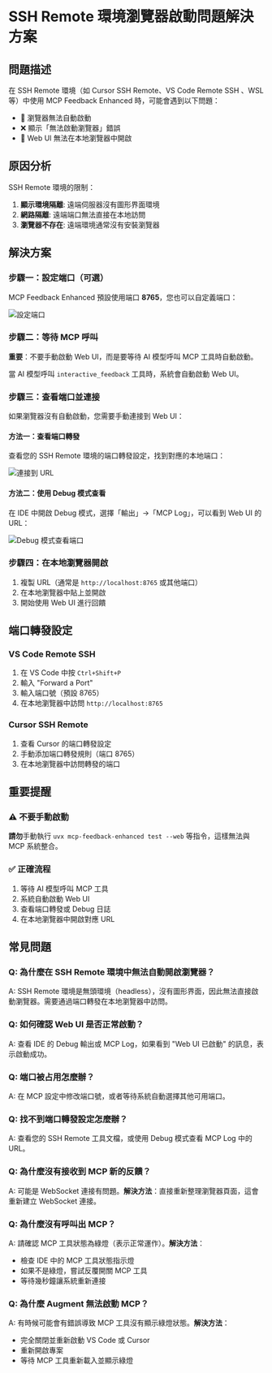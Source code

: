 # SSH Remote 環境瀏覽器啟動問題解決方案

## 問題描述

在 SSH Remote 環境（如 Cursor SSH Remote、VS Code Remote SSH 、WSL 等）中使用 MCP Feedback Enhanced 時，可能會遇到以下問題：

- 🚫 瀏覽器無法自動啟動
- ❌ 顯示「無法啟動瀏覽器」錯誤
- 🔗 Web UI 無法在本地瀏覽器中開啟

## 原因分析

SSH Remote 環境的限制：
1. **顯示環境隔離**: 遠端伺服器沒有圖形界面環境
2. **網路隔離**: 遠端端口無法直接在本地訪問
3. **瀏覽器不存在**: 遠端環境通常沒有安裝瀏覽器

## 解決方案

### 步驟一：設定端口（可選）

MCP Feedback Enhanced 預設使用端口 **8765**，您也可以自定義端口：

![設定端口](../images/ssh-remote-port-setting.png)

### 步驟二：等待 MCP 呼叫

**重要**：不要手動啟動 Web UI，而是要等待 AI 模型呼叫 MCP 工具時自動啟動。

當 AI 模型呼叫 `interactive_feedback` 工具時，系統會自動啟動 Web UI。

### 步驟三：查看端口並連接

如果瀏覽器沒有自動啟動，您需要手動連接到 Web UI：

#### 方法一：查看端口轉發
查看您的 SSH Remote 環境的端口轉發設定，找到對應的本地端口：

![連接到 URL](../images/ssh-remote-connect-url.png)

#### 方法二：使用 Debug 模式查看
在 IDE 中開啟 Debug 模式，選擇「輸出」→「MCP Log」，可以看到 Web UI 的 URL：

![Debug 模式查看端口](../images/ssh-remote-debug-port.png)

### 步驟四：在本地瀏覽器開啟

1. 複製 URL（通常是 `http://localhost:8765` 或其他端口）
2. 在本地瀏覽器中貼上並開啟
3. 開始使用 Web UI 進行回饋

## 端口轉發設定

### VS Code Remote SSH
1. 在 VS Code 中按 `Ctrl+Shift+P`
2. 輸入 "Forward a Port"
3. 輸入端口號（預設 8765）
4. 在本地瀏覽器中訪問 `http://localhost:8765`

### Cursor SSH Remote
1. 查看 Cursor 的端口轉發設定
2. 手動添加端口轉發規則（端口 8765）
3. 在本地瀏覽器中訪問轉發的端口

## 重要提醒

### ⚠️ 不要手動啟動
**請勿**手動執行 `uvx mcp-feedback-enhanced test --web` 等指令，這樣無法與 MCP 系統整合。

### ✅ 正確流程
1. 等待 AI 模型呼叫 MCP 工具
2. 系統自動啟動 Web UI
3. 查看端口轉發或 Debug 日誌
4. 在本地瀏覽器中開啟對應 URL

## 常見問題

### Q: 為什麼在 SSH Remote 環境中無法自動開啟瀏覽器？
A: SSH Remote 環境是無頭環境（headless），沒有圖形界面，因此無法直接啟動瀏覽器。需要通過端口轉發在本地瀏覽器中訪問。

### Q: 如何確認 Web UI 是否正常啟動？
A: 查看 IDE 的 Debug 輸出或 MCP Log，如果看到 "Web UI 已啟動" 的訊息，表示啟動成功。

### Q: 端口被占用怎麼辦？
A: 在 MCP 設定中修改端口號，或者等待系統自動選擇其他可用端口。

### Q: 找不到端口轉發設定怎麼辦？
A: 查看您的 SSH Remote 工具文檔，或使用 Debug 模式查看 MCP Log 中的 URL。

### Q: 為什麼沒有接收到 MCP 新的反饋？
A: 可能是 WebSocket 連接有問題。**解決方法**：直接重新整理瀏覽器頁面，這會重新建立 WebSocket 連接。

### Q: 為什麼沒有呼叫出 MCP？
A: 請確認 MCP 工具狀態為綠燈（表示正常運作）。**解決方法**：
- 檢查 IDE 中的 MCP 工具狀態指示燈
- 如果不是綠燈，嘗試反覆開關 MCP 工具
- 等待幾秒鐘讓系統重新連接

### Q: 為什麼 Augment 無法啟動 MCP？
A: 有時候可能會有錯誤導致 MCP 工具沒有顯示綠燈狀態。**解決方法**：
- 完全關閉並重新啟動 VS Code 或 Cursor
- 重新開啟專案
- 等待 MCP 工具重新載入並顯示綠燈
